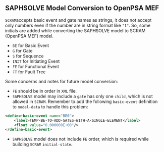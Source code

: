 ## SAPHSOLVE Model Conversion to OpenPSA MEF
```SCRAM```accepts basic event and gate names as strings,
it does not accept only numbers even if the number are in string format like ```"1"```.
So, some initials are added while converting the SAPHSOLVE model to SCRAM (OpenPSA MEF) model.

- ```BE``` for Basic Event
- ```G``` for Gate
- ```S``` for Sequence
- ```INIT``` for Initiating Event
- ```FE``` for Functional Event
- ```FT``` for Fault Tree

Some concerns and notes for future model conversion:
- ```FE``` should be in order in ```XML``` file.
- ```SAPHSOLVE``` model may include a ```gate``` has only one ```child```, which is not allowed in ```SCRAM```.
Remember to add the following `basic-event` definition to `model-data` to handle this problem:
```xml
<define-basic-event name="BE0">
    <label>TEMP-BE-TO-ADD-GATES-WITH-A-SINGLE-ELEMENT</label>
    <float value="0.000000E+00"/>
</define-basic-event>
```
- ```SAPHSOLVE``` model does not include ``FE`` order, which is required while building ```SCRAM``` ```initial-state```.
